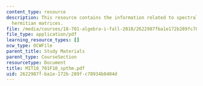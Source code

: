 ```yaml
---
content_type: resource
description: This resource contains the information related to spectral theorem for
  hermitian matrices.
file: /media/courses/18-701-algebra-i-fall-2010/2622987fba1e172b289fc78934b8404d_MIT18_701F10_spthm.pdf
file_type: application/pdf
learning_resource_types: []
ocw_type: OCWFile
parent_title: Study Materials
parent_type: CourseSection
resourcetype: Document
title: MIT18_701F10_spthm.pdf
uid: 2622987f-ba1e-172b-289f-c78934b8404d
---
```

